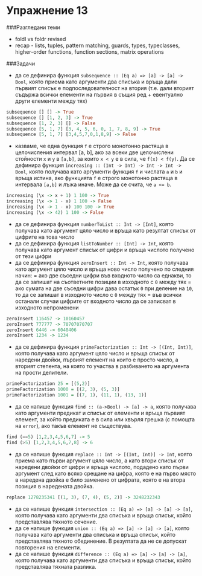 Упражнение 13
=========

###Разгледани теми
- foldl vs foldr revised
- recap - lists, tuples, pattern matching, guards, types, typeclasses, higher-order functions, function sections, matrix operations

###Задачи
- да се дефинира функция `subsequence :: (Eq a) => [a] -> [a] -> Bool`, която приема като аргументи два списъка и връща дали първият списък е подпоследователност на втория (т.е. дали вторият съдържа всички елементи на първия в същия ред + евентуално други елементи между тях)
```haskell
subsequence [] [] -> True
subsequence [] [1, 2, 3] -> True
subsequence [1, 2, 3] [] -> False
subsequence [5, 1, 7] [3, 4, 5, 6, 0, 1, 7, 8, 9] -> True
subsequence [5, 1, 7] [3,4,5,7,0,1,8,9] -> False
```
- казваме, че една функция `f` е строго монотонно растяща в целочисления интервал [a, b], ако за всеки две целочислени стойности `x` и `y` в `[a,b]`, за които `x < y` е в сила, че `f(x) < f(y)`. Да се дефинира функция `increasing :: (Int -> Int) -> Int -> Int -> Bool`, която получава като аргументи функция `f` и числата `a` и `b` и връща истина, ако функцията `f` е строго монотонно растяща в интервала `[a,b]` и лъжа иначе. Може да се счита, че `a <= b`.
```haskell
increasing (\x -> x + 1) 1 100 -> True
increasing (\x -> 1 - x) 1 100 -> False
increasing (\x -> 1 - x) 100 100 -> True
increasing (\x -> 42) 1 100 -> False
```
- да се дефинира функция `numberToList :: Int -> [Int]`, която получава като аргумент цяло число и връща като резултат списък от цифрите на това число
- да се дефинира функция `listToNumber :: [Int] -> Int`, която получава като аргумент списък от цифри и връща числото получено от тези цифри
- да се дефинира функция `zeroInsert :: Int -> Int`, която получава като аргумент цяло число и връща ново число получено по следния начин:
    = ако две съседни цифри във входното число са еднакви, то да се запишат на съответните позиции в изходното с `0` между тях
    = ако сумата на две съседни цифри дава остатък `0` при деление на `10`, то да се запишат в изходното число с `0` между тях
    = във всички останали случаи цифрите от входното число да се записват в изходното непроменени
```haskell
zeroInsert 116457 -> 10160457
zeroInsert 777777 -> 70707070707
zeroInsert 6446 -> 6040406
zeroInsert 1234 -> 1234
```
- да се дефинира функция `primeFactorization :: Int -> [(Int, Int)]`, която получава като аргумент цяло число и връща списък от наредени двойки, първият елемент на които е просто число, а вторият степента, на която то участва в разбиването на аргумента на прости делители.
```haskell
primeFactorization 25 = [(5,2)]
primeFactorization 1000 = [(2, 3), (5, 3)]
primeFactorization 1001 = [(7, 1), (11, 1), (13, 1)]
```
- да се напише функция `find :: (a->Bool) -> [a] -> a`, която получава като аргументи предикат и списък от елементи и връща първият елемент, за който предиката е в сила или хвърля грешка (с помощта на `error`), ако такъв елемент не съществува.
```haskell
find (==5) [1,2,3,4,5,6,7] -> 5
find (>5) [1,2,3,4,5,6,7,8] -> 6
```
- да се напише функция `replace :: Int -> [(Int, Int)] -> Int`, която приема като първи аргумент цяло число, а като втори списък от наредени двойки от цифри и връща числото, подадено като първи аргумент след като всяко срещане на цифра, която е на първо място в наредена двойка е било заменено от цифрата, която е на втора позиция в наредената двойка.
```haskell
replace 1278235341 [(1, 3), (7, 4), (5, 2)] -> 3248232343
```
- да се напише функция `intersection :: (Eq a) => [a] -> [a] -> [a]`, която получава като аргументи два списъка и връща списък, който представлява тяхното сечение.
- да се напише функция `union :: (Eq a) => [a] -> [a] -> [a]`, която получава като аргументи два списъка и връща списък, който представлява тяхното обединение. В резултата да не се допускат повторения на елементи.
- да се напише функция `difference :: (Eq a) => [a] -> [a] -> [a]`, която получава като аргументи два списъка и връща списък, който представлява тяхната разлика.
